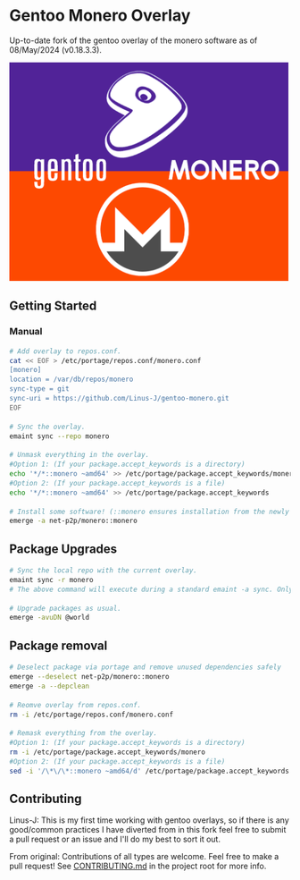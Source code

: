 # Gentoo Monero Overlay

Up-to-date fork of the gentoo overlay of the monero software as of 08/May/2024 (v0.18.3.3).

<img src="https://github.com/Linus-J/repo-images/blob/main/gentoo-monero/gentoo-xmr-logo.png" alt="xmrgentoo" width="500"/>

## Getting Started

### Manual

```bash
# Add overlay to repos.conf.
cat << EOF > /etc/portage/repos.conf/monero.conf
[monero]
location = /var/db/repos/monero
sync-type = git
sync-uri = https://github.com/Linus-J/gentoo-monero.git
EOF

# Sync the overlay.
emaint sync --repo monero

# Unmask everything in the overlay.
#Option 1: (If your package.accept_keywords is a directory)
echo '*/*::monero ~amd64' >> /etc/portage/package.accept_keywords/monero
#Option 2: (If your package.accept_keywords is a file)
echo '*/*::monero ~amd64' >> /etc/portage/package.accept_keywords

# Install some software! (::monero ensures installation from the newly created local monero repo)
emerge -a net-p2p/monero::monero 
```

## Package Upgrades
```bash
# Sync the local repo with the current overlay.
emaint sync -r monero 
# The above command will execute during a standard emaint -a sync. Only need to use when specifically updating this repo.

# Upgrade packages as usual.
emerge -avuDN @world
```

## Package removal
```bash
# Deselect package via portage and remove unused dependencies safely
emerge --deselect net-p2p/monero::monero
emerge -a --depclean

# Reomve overlay from repos.conf.
rm -i /etc/portage/repos.conf/monero.conf

# Remask everything from the overlay.
#Option 1: (If your package.accept_keywords is a directory)
rm -i /etc/portage/package.accept_keywords/monero
#Option 2: (If your package.accept_keywords is a file)
sed -i '/\*\/\*::monero ~amd64/d' /etc/portage/package.accept_keywords
```

## Contributing
Linus-J:
This is my first time working with gentoo overlays, so if there is any good/common practices I have diverted from in this fork feel free to submit a pull request or an issue and I'll do my best to sort it out.

From original:
Contributions of all types are welcome.
Feel free to make a pull request!
See [CONTRIBUTING.md](CONTRIBUTING.md) in the project root for more info.


